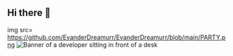 ## Hi there 👋
img src= https://github.com/EvanderDreamurr/EvanderDreamurr/blob/main/PARTY.png
<img src="https://github.com/EvanderDreamurr/EvanderDreamurr/blob/main/PARTY.png" alt="Banner of a developer sitting in front of a desk">
<!--
**EvanderDreamurr/EvanderDreamurr** is a ✨ _special_ ✨ repository because its `README.md` (this file) appears on your GitHub profile.

Here are some ideas to get you started:

- 🔭 I’m currently working on ...
- 🌱 I’m currently learning ...
- 👯 I’m looking to collaborate on ...
- 🤔 I’m looking for help with ...
- 💬 Ask me about ...
- 📫 How to reach me: ...
- 😄 Pronouns: ...
- ⚡ Fun fact: ...
-->
